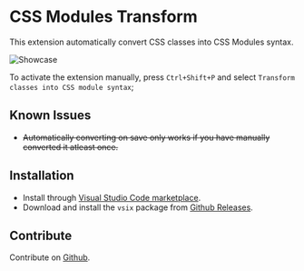 # CSS Modules Transform

This extension automatically convert CSS classes into CSS Modules syntax.

![Showcase](/static/showcase.gif)

To activate the extension manually, press `Ctrl+Shift+P` and select `Transform classes into CSS module syntax`;

## Known Issues
- ~~Automatically converting on save only works if you have manually converted it atleast once.~~

## Installation
- Install through [Visual Studio Code marketplace](https://marketplace.visualstudio.com/items?itemName=cliffniff.css-modules-transform).
- Download and install the `vsix` package from [Github Releases](https://github.com/cliffniff/css-modules-transform/releases).
## Contribute
Contribute on [Github](https://github.com/cliffniff/css-modules-transform).
